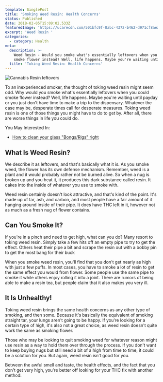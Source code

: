 ```yaml
---
template: SinglePost
title: 'Smoking Weed Resin: Health Concerns'
status: Published
date: 2018-02-05T15:09:02.533Z
featuredImage: 'https://ucarecdn.com/501bfc9f-0abc-4372-b462-d971cf8aea28/'
excerpt: 'Weed Resin '
categories:
  - category: Health
meta:
  description: >-
    Weed Resin - Would you smoke what's essentially leftovers when you could
    smoke flower instead? Well, life happens. Maybe you're waiting until payday.
  title: 'Toking Weed Resin: Health Concerns'
---
```

![Cannabis Resin leftovers ](https://ucarecdn.com/646f6d7a-6ec2-426b-8e82-e09a54c7d723/)

To an inexperienced smoker, the thought of toking weed resin might seem odd. Why would you smoke what's essentially leftovers when you could smoke flower instead? Well, life happens. Maybe you're waiting until payday or you just don't have time to make a trip to the dispensary. Whatever the case may be, desperate times call for desperate measures. Toking weed resin is one of those things you might have to do to get by. After all, there are worse things in life you could do.

You May Interested In:

* [How to clean your glass "Bongs/Rigs" right](https://weedshome.com/how-to-clean-a-bong-and-other-glass)

## What Is Weed Resin?

We describe it as leftovers, and that's basically what it is. As you smoke weed, the flower has its own defense mechanism. Remember, weed is a plant and it would probably rather not be burned alive. So when a nug is broken up and you heat it, it produces this dark substance called resin. It cakes into the inside of whatever you use to smoke with.

Weed resin certainly doesn't look attractive, and that's kind of the point. It's made up of tar, ash, and carbon, and most people have a fair amount of it hanging around inside of their pipe. It does have THC left in it, however not as much as a fresh nug of flower contains.

## Can You Smoke It?

If you're in a pinch and need to get high, what can you do? Many resort to toking weed resin. Simply take a few hits off an empty pipe to try to get the effect. Others heat their pipe a bit and scrape the resin out with a bobby pin to get the most bang for their buck

When you smoke weed resin, you'll find that you don't get nearly as high with just a few puffs. In most cases, you have to smoke a lot of resin to get the same effect you would from flower. Some people use the same pipe to smoke it while others enjoy rolling it into a joint. There are rumors of being able to make a resin tea, but people claim that it also makes you very ill.

## It Is Unhealthy!

Toking weed resin brings the same health concerns as any other type of smoking, and then some. Because it's basically the equivalent of smoking straight tar, your lungs aren't going to be happy. If you're looking for a certain type of high, it's also not a great choice, as weed resin doesn't quite work the same as smoking flower.

Those who may be looking to quit smoking weed for whatever reason might use resin as a way to hold them over through the process. If you don't want to keep buying nugs but still need a bit of a high from time to time, it could be a solution for you. But again, weed resin isn't good for you.

Between the awful smell and taste, the health effects, and the fact that you don't get very high, you're better off looking for your THC fix with another method.
